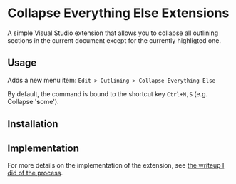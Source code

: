 ﻿# Collapse Everything Else Extensions

A simple Visual Studio extension that allows you to collapse all outlining sections in the current document except for the currently highligted one.

## Usage

Adds a new menu item:
`Edit > Outlining > Collapse Everything Else`

By default, the command is bound to the shortcut key `Ctrl+M,S` (e.g. Collapse '**s**ome').

## Installation

## Implementation

For more details on the implementation of the extension, see [the writeup I did of the process](https://github.com/veleek/til/blob/master/vs/execute_commands_from_a_vs_extension.md).